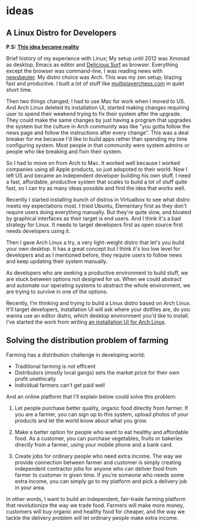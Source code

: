 # ideas

## A Linux Distro for Developers

**P.S: [This idea became reality](http://kodfabrik.com/happy-hacking-linux)**

Brief history of my experience with Linux; My setup until 2012 was Xmonad as desktop, Emacs as editor and [Delicious Surf](http://github.com/azer/delicious-surf) as browser. Everything except the browser was command-line, I was reading news with [newsbeuter](http://newsbeuter). My distro choice was Arch. This was my zen setup; blazing fast and productive. I built a lot of stuff like [multiplayerchess.com](http://multiplayerchess.com) in quiet short time.

Then two things changed; I had to use Mac for work when I moved to US. And Arch Linux deleted its installation UI, started making changes requiring user to spend their weekend trying to fix their system after the upgrade. They could make the same changes by just having a program that upgrades the system but the culture in Arch community was like "you gotta follow the news page and follow the instructions after every change". This was a deal breaker for me because I'd like to build apps rather than spending my time configuring system. Most people in that community were system admins or people who like breaking and fixin their system. 

So I had to move on from Arch to Mac. It worked well because I worked companies using all Apple products, so just adopoted to their world. Now I left US and became an independent developer building his own stuff, I need a fast, affordable, productive system that scales to build a lot of stuff quite fast, so I can try as many ideas possible and find the idea that works well.

Recently I started installing bunch of distros in Virtualbox to see what distro meets my expectations most. I tried Ubuntu, Elementary first as they don't require users doing everything manually. But they're quite slow, and bloated by graphical interfaces as their target is end users. And I think it's a bad strategy for Linux. It needs to target developers first as open source first needs developers using it.

Then I gave Arch Linux a try, a very light-weight distro that let's you build your own desktop. It has a great concept but I think it's too low level for developers and as I mentioned before, they require users to follow news and keep updating their system manually.

As developers who are seeking a productive environment to build stuff, we are stuck between options not designed for us. When we could abstract and automate our operating systems to abstract the whole environment, we are trying to survive in one of the options. 

Recently, I'm thinking and trying to build a Linux distro based on Arch Linux. It'll target developers, installation UI will ask where your dotfiles are, do you wanna use an editor distro, which desktop environment you'd like to install. I've started the work from writing [an installation UI for Arch Linux](http://github.com/happy-hacking-linux/installer).

## Solving the distribution problem of farming

Farming has a distribution challenge in developing world;

* Traditional farming is not efficent
* Distributors (mostly local gangs) sets the market price for their own profit unethically
* Individual farmers can't get paid well

And an online platform that I'll explain below could solve this problem:

1) Let people purchase better quality, organic food directly from farmer. If you are a farmer, you can sign up to this system, upload photos of your products and let the world know about what you grow.

2) Make a better option for people who want to eat healthy and affordable food. As a customer, you can purchase vegetables, fruits or bakeries directly from a farmer, using your mobile phone and a bank card.

3) Create jobs for ordinary people who need extra income. The way we provide connection between farmer and customer is simply creating independent contractor jobs for anyone who can deliver food from farmer to customer in given time. If you’re someone who needs some extra income, you can simply go to my platform and pick a delivery job in your area.

In other words, I want to build an independent, fair-trade farming platform that revolutionize the way we trade food. Farmers will make more money, customers will buy organic and healthy food for cheaper, and the way we tackle the delivery problem will let ordinary people make extra income.

